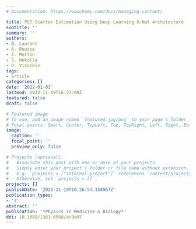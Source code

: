 ```yaml
---
# Documentation: https://wowchemy.com/docs/managing-content/

title: PET Scatter Estimation Using Deep Learning U-Net Architecture
subtitle: ''
summary: ''
authors:
- B. Laurent
- A. Bousse
- T. Merlin
- S. Nekolla
- D. Visvikis
tags:
- article
categories: []
date: '2022-01-01'
lastmod: 2022-11-19T16:27:09Z
featured: false
draft: false

# Featured image
# To use, add an image named `featured.jpg/png` to your page's folder.
# Focal points: Smart, Center, TopLeft, Top, TopRight, Left, Right, BottomLeft, Bottom, BottomRight.
image:
  caption: ''
  focal_point: ''
  preview_only: false

# Projects (optional).
#   Associate this post with one or more of your projects.
#   Simply enter your project's folder or file name without extension.
#   E.g. `projects = ["internal-project"]` references `content/project/deep-learning/index.md`.
#   Otherwise, set `projects = []`.
projects: []
publishDate: '2022-11-19T16:26:54.158967Z'
publication_types:
- '2'
abstract: ''
publication: '*Physics in Medicine & Biology*'
doi: 10.1088/1361-6560/ac9a97
---
```

